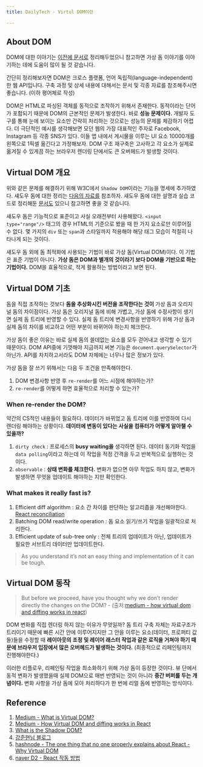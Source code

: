 ```yaml
---
title: DailyTech - Virtul DOM이란

---
```

## About DOM

DOM에 대한 이야기는 [이전에 문서로](https://parkjju.github.io/vue-TIL/daily/220208-DOM.html#dom%E1%84%8B%E1%85%B5%E1%84%85%E1%85%A1%E1%86%AB) 정리해두었으니 참고하면 가상 돔 이야기를 이야기하는 데에 도움이 많이 될 것 같습니다.

간단히 정리해보자면 DOM은 크로스 플랫폼, 언어 독립적(language-independent)한 웹 API입니다. 구축 과정 및  상세 내용에 대해서는 문서 및 각종 자료를 참조해주시면 좋습니다. (이하 평어체로 작성)

DOM은 HTML로 파싱된 객체를 동적으로 조작하기 위해서 존재한다. 동적이라는 단어가 포함되기 때문에 DOM의 근본적인 문제가 발생한다. 바로 **성능 문제이다.** 개발자 도구를 통해 눈에 보이는 요소만 간략히 처리하는 것으로는 성능의 문제를 체감하기 어렵다. 더 극단적인 예시를 생각해보면 모던 웹의 가장 대표적인 주자로 Facebook, Instagram 등 각종 SNS가 있다. 이들 앱 내에서 게시물을 이루는 UI 요소 10000개를 왼쪽으로 1픽셀 옮긴다고 가정해보자. DOM 구조 재구축은 고사하고 각 요소가 실제로 옮겨질 수 있게끔  하는 브라우저 렌더링 단에서도 큰 오버헤드가 발생할 것이다.

## Virtual DOM 개요

위와 같은 문제를 해결하기 위해 W3C에서 `Shadow DOM`이라는 기능을 명세에 추가하였다. 섀도우 돔에 대한 정리는 [다음의 자료를](https://bitsofco.de/what-is-the-shadow-dom/?utm_source=CSS-Weekly&utm_campaign=Issue-344&) 참조하자. 섀도우 돔에 대한 설명과 실습 코드로 정리해둔 [문서도](./220224-shadow.md) 있으니 참고하면 좋을 것 같습니다.

섀도우 돔은 기능적으로 표준이고 사실 오래전부터 사용해왔다. `<input type="range"/>` 태그의 경우 HTML의 기준으로 봤을 때 한 가지 요소로만 이루어질 수 없다. 몇 가지의 `div` 또는 `span`과 스타일까지 적용해야 해당 태그 모습이 적절히 나타나게 되는 것이다.

섀도우 돔 외에 돔 최적화에 사용되는 기법이 바로 가상 돔(Virtual DOM)이다. 이 기법은 표준 기법이 아니다. **가상 돔은 DOM과 별개의 것이라기 보다 DOM을 기반으로 하는 기법이다.** DOM을 효율적으로, 적게 활용하는 방법이라고 보면 된다.

## Virtual DOM 기초

돔을 직접 조작하는 것보다 **돔을 추상화시킨 버전을 조작한다는 것이** 가상 돔과 오리지널 돔의 차이점이다. 가상 돔은 오리지널 돔에 비해 가볍고, 가상 돔에 수정사항이 생기면 실제 돔 트리에 반영할 수 있다. 실제 돔 트리에 변경사항을 반영하기 위해 가상 돔과 실제 돔의 차이를 비교하고 어떤 부분이 바뀌어야 하는지 체크한다.

가상 돔이 좋은 이유는 바로 실제 돔의 쓸데없는 요소를 모두 걷어내고 생각할 수 있기 때문이다. DOM API중에 기껏해야 지금까지 써본 기능은 `document.querySelector`가 아닌가. API를 차치하고서라도 DOM 자체에는 너무나 많은 정보가 있다.

가상 돔을 잘 쓰기 위해서는 다음 두 조건을 만족해야한다.

1. DOM 변경사항 반영 후 `re-render`를 어느 시점에 해야하는가?
2. `re-render`를 어떻게 하면 효율적으로 처리할 수 있는가?

### When re-render the DOM?

약간의 CS적인 내용들이 필요하다. 데이터가 바뀌었고 돔 트리에 이를 반영하여 다시 렌더링 해야하는 상황이다. **데이터에 변동이 있다는 사실을 컴퓨터가 어떻게 알아챌 수 있을까?**

1. `dirty check` : 프로세스의 **busy waiting을** 생각하면 된다. 데이터 동기화 작업을 `data polling`이라고 하는데 이 작업을 적정 간격을 두고 반복적으로 실행하는 것이다.
2. `observable` : **상태 변화를 체크한다.** 변화가 없으면 아무 작업도 하지 않고, 변화가 발생하면 무엇을 업데이트 해야하는 지만 확인한다.

### What makes it really fast is?

1. Efficient diff algorithm : 요소 간 차이를 판단하는 알고리즘을 개선해야한다. [React reconciliation](https://ko.reactjs.org/docs/reconciliation.html)
2. Batching DOM read/write operation : 돔 요소 읽기/쓰기 작업을 일괄적으로 처리한다.
3. Efficient update of sub-tree only : 전체 트리의 업데이트가 아닌, 업데이트가 필요한 서브트리 데이터만 업데이트한다.

> As you understand it’s not an easy thing and implementation of it can be tough.

## Virtual DOM 동작

> But before we proceed, have you thought why we don’t render directly the changes on the DOM? - (출처:[medium - how virtual dom and diffing works in react](https://medium.com/@gethylgeorge/how-virtual-dom-and-diffing-works-in-react-6fc805f9f84e))

DOM 변화를 직접 렌더링 하지 않는 이유가 무엇일까? 돔 트리 구축 자체는 자료구조가 트리이기 때문에 빠른 시간 안에 이루어지지만 그 안을 이루는 요소(데이터, 프로퍼티 값들)들을 수정할 때 **레이아웃의 조정 및 레이어 래스터 작업과 같은 로직을 거쳐야 하기 때문에 브라우저 입장에서 많은 오버헤드가 발생하는 것이다.** (최종적으로 리페인팅까지 진행해야한다.)

이러한 리플로우, 리페인팅 작업을 최소화하기 위해 가상 돔이 등장한 것이다. 뷰 단에서 동적 변화가 발생했을때 실제 DOM으로 매번 반영되는 것이 아니라 **중간 버퍼를 두는 개념이다.** 변화 사항을 가상 돔에 모아 처리하다가 한 번에 리얼 돔에 반영하는 방식이다.

## Reference

1. [Medium - What is Virtual DOM?](https://tonyfreed.medium.com/what-is-virtual-dom-c0ec6d6a925c)
2. [Medium - How Virtual DOM and diffing works in React](https://medium.com/@gethylgeorge/how-virtual-dom-and-diffing-works-in-react-6fc805f9f84e)
3. [What is the Shadow DOM?](https://bitsofco.de/what-is-the-shadow-dom/?utm_source=CSS-Weekly&utm_campaign=Issue-344&)
4. [강준현님 블로그](https://junhyunny.github.io/information/virtual-dom/)
5. [hashnode - The one thing that no one properly explains about React - Why Virtual DOM](https://hashnode.com/post/the-one-thing-that-no-one-properly-explains-about-react-why-virtual-dom-cisczhfj41bmssp53mvfwmgrq)
6. [naver D2 - React 작동 방법](https://d2.naver.com/helloworld/9297403)
